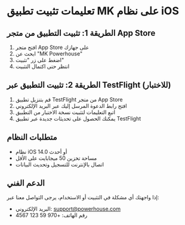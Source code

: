 # تعليمات تثبيت تطبيق MK على نظام iOS

## الطريقة 1: تثبيت التطبيق من متجر App Store

1. افتح متجر App Store على جهازك
2. ابحث عن "MK Powerhouse"
3. اضغط على زر "تثبيت"
4. انتظر حتى اكتمال التثبيت

## الطريقة 2: تثبيت التطبيق عبر TestFlight (للاختبار)

1. قم بتنزيل تطبيق TestFlight من متجر App Store
2. افتح رابط الدعوة المرسل إليك عبر البريد الإلكتروني
3. اتبع التعليمات لتثبيت نسخة الاختبار من التطبيق
4. يمكنك الحصول على تحديثات جديدة عبر تطبيق TestFlight

## متطلبات النظام

- نظام iOS 14.0 أو أحدث
- مساحة تخزين 50 ميجابايت على الأقل
- اتصال بالإنترنت للتسجيل وتحديث البيانات

## الدعم الفني

إذا واجهتك أي مشكلة في التثبيت أو الاستخدام، يرجى التواصل معنا عبر:

- البريد الإلكتروني: support@powerhouse.com
- رقم الهاتف: +970 59 123 4567